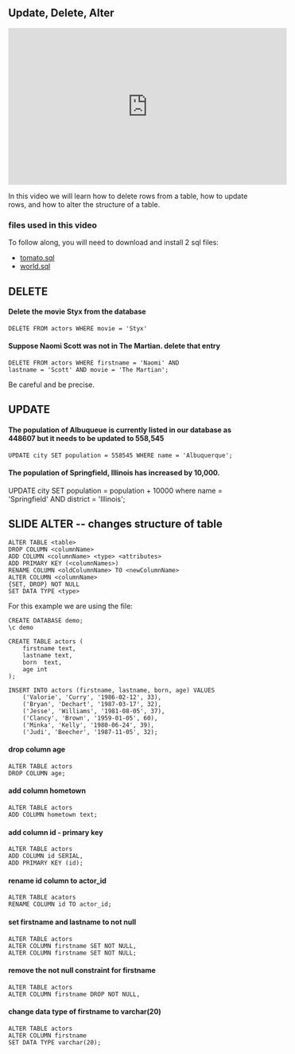 ## Update, Delete, Alter


<iframe width="560" height="315" src="https://www.youtube.com/embed/ZlF0eItJ4Eo" frameborder="0" allowfullscreen></iframe>


In this video we will learn how to delete rows from a table, how to update rows, and how to alter the structure of a table. 

### files used in this video
To follow along, you will need to download and install 2 sql files:

* [tomato.sql](https://raw.githubusercontent.com/zacharski/devCourse/master/sqlFiles/tomato.sql)
* [world.sql](https://raw.githubusercontent.com/zacharski/devCourse/master/sqlFiles/world.sql)

## DELETE

#### Delete the movie Styx from the database


	DELETE FROM actors WHERE movie = 'Styx'
	
#### Suppose Naomi Scott was not in The Martian. delete that entry

	DELETE FROM actors WHERE firstname = 'Naomi' AND
	lastname = 'Scott' AND movie = 'The Martian';


Be careful and be precise.


##  UPDATE

#### The population of Albuqueue is currently listed in our database as 448607 but it needs to be updated to 558,545

	UPDATE city SET population = 558545 WHERE name = 'Albuquerque';

#### The population of Springfield, Illinois has increased by 10,000. 

UPDATE city SET population = population + 10000 where name = 'Springfield' AND district = 'Illinois';


## SLIDE ALTER -- changes structure of table

	ALTER TABLE <table>
  	DROP COLUMN <columnName>
  	ADD COLUMN <columnName> <type> <attributes>
  	ADD PRIMARY KEY (<columnNames>)
  	RENAME COLUMN <oldColumnName> TO <newColumnName>
  	ALTER COLUMN <columnName> 
  	{SET, DROP} NOT NULL
  	SET DATA TYPE <type>

For this example we are using the file:


	CREATE DATABASE demo;
	\c demo

	CREATE TABLE actors (
		firstname text,
		lastname text,
		born  text,
		age int
	);

	INSERT INTO actors (firstname, lastname, born, age) VALUES
	    ('Valorie', 'Curry', '1986-02-12', 33),
	    ('Bryan', 'Dechart', '1987-03-17', 32),
	    ('Jesse', 'Williams', '1981-08-05', 37),
	    ('Clancy', 'Brown', '1959-01-05', 60),
	    ('Minka', 'Kelly', '1980-06-24', 39),
	    ('Judi', 'Beecher', '1987-11-05', 32);





#### drop column age

	ALTER TABLE actors
	DROP COLUMN age;

#### add column hometown 

	ALTER TABLE actors
	ADD COLUMN hometown text;		


#### add column id  - primary key

	ALTER TABLE actors
	ADD COLUMN id SERIAL,
	ADD PRIMARY KEY (id);

#### rename id column to actor_id

	ALTER TABLE acators
	RENAME COLUMN id TO actor_id;
	
#### set firstname and lastname to not null

	ALTER TABLE actors
	ALTER COLUMN firstname SET NOT NULL,
	ALTER COLUMN firstname SET NOT NULL;

#### remove the not null constraint for firstname

	ALTER TABLE actors
	ALTER COLUMN firstname DROP NOT NULL,

#### change data type of firstname to varchar(20)

	ALTER TABLE actors 
	ALTER COLUMN firstname
	SET DATA TYPE varchar(20);
	
